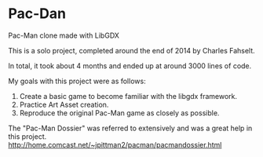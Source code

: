 # Pac-Dan
Pac-Man clone made with LibGDX


This is a solo project, completed around the end of 2014 by Charles Fahselt.

In total, it took about 4 months and ended up at around 3000 lines of code.

My goals with this project were as follows:  

1. Create a basic game to become familiar with the libgdx framework. 
2. Practice Art Asset creation. 
3. Reproduce the original Pac-Man game as closely as possible.

The "Pac-Man Dossier" was referred to extensively and was a great help in this project. http://home.comcast.net/~jpittman2/pacman/pacmandossier.html
